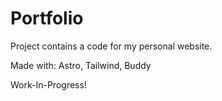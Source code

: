 # Portfolio

Project contains a code for my personal website.

Made with: Astro, Tailwind, Buddy

Work-In-Progress!
